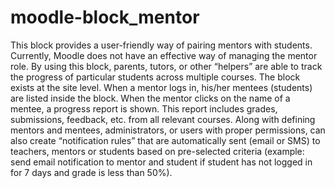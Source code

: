 # moodle-block_mentor
This block provides a user-friendly way of pairing mentors with students. Currently, Moodle does not have an effective way of managing the mentor role. By using this block, parents, tutors, or other “helpers” are able to track the progress of particular students across multiple courses.  The block exists at the site level. When a mentor logs in, his/her mentees (students) are listed inside the block.  When the mentor clicks on the name of a mentee, a progress report is shown. This report includes grades, submissions, feedback, etc. from all relevant courses. Along with defining mentors and mentees, administrators, or users with proper permissions,  can also create “notification rules” that are automatically sent (email or SMS) to teachers, mentors or students based on pre-selected criteria (example: send email notification to mentor and student if student has not logged in for 7 days and grade is less than 50%). 
